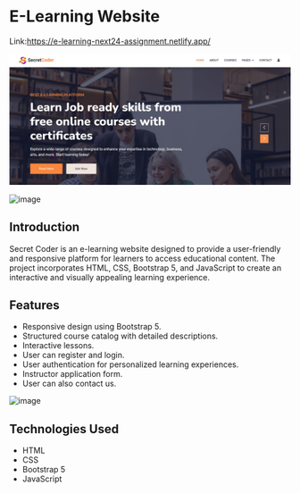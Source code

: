 # E-Learning Website 
Link:https://e-learning-next24-assignment.netlify.app/

![E-Learning Website](preview.jpg)


![image](https://github.com/user-attachments/assets/b4a5d6ae-da0c-4ebf-afee-5e33d760d7d8)


## Introduction

Secret Coder is an e-learning website designed to provide a user-friendly and responsive platform for learners to access educational content. The project incorporates HTML, CSS, Bootstrap 5, and JavaScript to create an interactive and visually appealing learning experience.

## Features

- Responsive design using Bootstrap 5.
- Structured course catalog with detailed descriptions.
- Interactive lessons.
- User can register and login.
- User authentication for personalized learning experiences.
- Instructor application form.
- User can also contact us.


![image](https://github.com/user-attachments/assets/a5005a3c-272b-431f-9b5a-18ff274efba0)



## Technologies Used

- HTML
- CSS
- Bootstrap 5
- JavaScript
